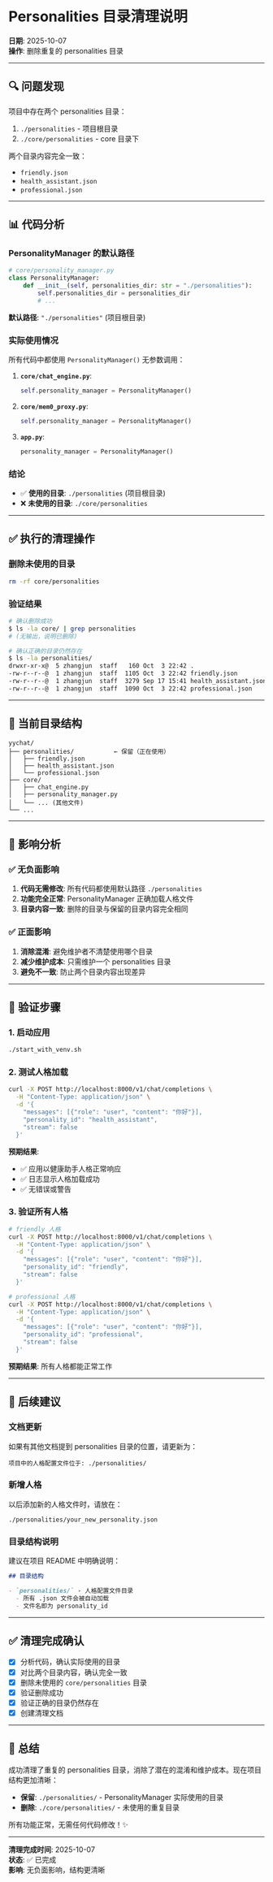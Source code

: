 # Personalities 目录清理说明

**日期**: 2025-10-07  
**操作**: 删除重复的 personalities 目录

---

## 🔍 问题发现

项目中存在两个 personalities 目录：
1. `./personalities` - 项目根目录
2. `./core/personalities` - core 目录下

两个目录内容完全一致：
- `friendly.json`
- `health_assistant.json`
- `professional.json`

---

## 📊 代码分析

### PersonalityManager 的默认路径

```python
# core/personality_manager.py
class PersonalityManager:
    def __init__(self, personalities_dir: str = "./personalities"):
        self.personalities_dir = personalities_dir
        # ...
```

**默认路径**: `"./personalities"` (项目根目录)

### 实际使用情况

所有代码中都使用 `PersonalityManager()` 无参数调用：

1. **`core/chat_engine.py`**:
   ```python
   self.personality_manager = PersonalityManager()
   ```

2. **`core/mem0_proxy.py`**:
   ```python
   self.personality_manager = PersonalityManager()
   ```

3. **`app.py`**:
   ```python
   personality_manager = PersonalityManager()
   ```

### 结论

- ✅ **使用的目录**: `./personalities` (项目根目录)
- ❌ **未使用的目录**: `./core/personalities`

---

## ✅ 执行的清理操作

### 删除未使用的目录
```bash
rm -rf core/personalities
```

### 验证结果
```bash
# 确认删除成功
$ ls -la core/ | grep personalities
# (无输出，说明已删除)

# 确认正确的目录仍然存在
$ ls -la personalities/
drwxr-xr-x@  5 zhangjun  staff   160 Oct  3 22:42 .
-rw-r--r--@  1 zhangjun  staff  1105 Oct  3 22:42 friendly.json
-rw-r--r--@  1 zhangjun  staff  3279 Sep 17 15:41 health_assistant.json
-rw-r--r--@  1 zhangjun  staff  1090 Oct  3 22:42 professional.json
```

---

## 📁 当前目录结构

```
yychat/
├── personalities/           ← 保留（正在使用）
│   ├── friendly.json
│   ├── health_assistant.json
│   └── professional.json
├── core/
│   ├── chat_engine.py
│   ├── personality_manager.py
│   └── ... (其他文件)
└── ...
```

---

## 🎯 影响分析

### ✅ 无负面影响

1. **代码无需修改**: 所有代码都使用默认路径 `./personalities`
2. **功能完全正常**: PersonalityManager 正确加载人格文件
3. **目录内容一致**: 删除的目录与保留的目录内容完全相同

### ✅ 正面影响

1. **消除混淆**: 避免维护者不清楚使用哪个目录
2. **减少维护成本**: 只需维护一个 personalities 目录
3. **避免不一致**: 防止两个目录内容出现差异

---

## 🧪 验证步骤

### 1. 启动应用
```bash
./start_with_venv.sh
```

### 2. 测试人格加载
```bash
curl -X POST http://localhost:8000/v1/chat/completions \
  -H "Content-Type: application/json" \
  -d '{
    "messages": [{"role": "user", "content": "你好"}],
    "personality_id": "health_assistant",
    "stream": false
  }'
```

**预期结果**: 
- ✅ 应用以健康助手人格正常响应
- ✅ 日志显示人格加载成功
- ✅ 无错误或警告

### 3. 验证所有人格
```bash
# friendly 人格
curl -X POST http://localhost:8000/v1/chat/completions \
  -H "Content-Type: application/json" \
  -d '{
    "messages": [{"role": "user", "content": "你好"}],
    "personality_id": "friendly",
    "stream": false
  }'

# professional 人格
curl -X POST http://localhost:8000/v1/chat/completions \
  -H "Content-Type: application/json" \
  -d '{
    "messages": [{"role": "user", "content": "你好"}],
    "personality_id": "professional",
    "stream": false
  }'
```

**预期结果**: 所有人格都能正常工作

---

## 📝 后续建议

### 文档更新
如果有其他文档提到 personalities 目录的位置，请更新为：
```
项目中的人格配置文件位于: ./personalities/
```

### 新增人格
以后添加新的人格文件时，请放在：
```
./personalities/your_new_personality.json
```

### 目录结构说明
建议在项目 README 中明确说明：
```markdown
## 目录结构

- `personalities/` - 人格配置文件目录
  - 所有 .json 文件会被自动加载
  - 文件名即为 personality_id
```

---

## ✅ 清理完成确认

- [x] 分析代码，确认实际使用的目录
- [x] 对比两个目录内容，确认完全一致
- [x] 删除未使用的 `core/personalities` 目录
- [x] 验证删除成功
- [x] 验证正确的目录仍然存在
- [x] 创建清理文档

---

## 🎉 总结

成功清理了重复的 personalities 目录，消除了潜在的混淆和维护成本。现在项目结构更加清晰：

- **保留**: `./personalities/` - PersonalityManager 实际使用的目录
- **删除**: `./core/personalities/` - 未使用的重复目录

所有功能正常，无需任何代码修改！✨

---

**清理完成时间**: 2025-10-07  
**状态**: ✅ 已完成  
**影响**: 无负面影响，结构更清晰

